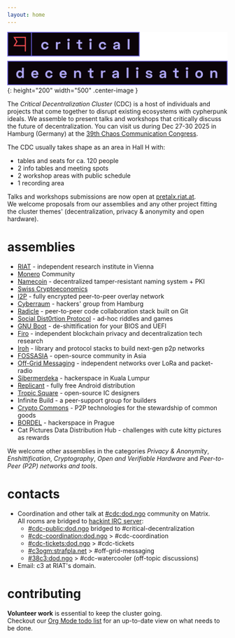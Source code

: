 ```yaml
---
layout: home
---
```


![Critical Decentralisation logo](/assets/logo-full-cdc.svg){: height="200" width="500" .center-image }

The _Critical Decentralization Cluster_ (CDC) is a host of individuals and projects that come together to disrupt existing ecosystems with cypherpunk ideals. We assemble to present talks and workshops that critically discuss the future of decentralization. You can visit us during Dec 27-30 2025 in Hamburg (Germany) at the [39th Chaos Communication Congress](https://en.wikipedia.org/wiki/Chaos_Communication_Congress).

The CDC usually takes shape as an area in Hall H with:
* tables and seats for ca. 120 people
* 2 info tables and meeting spots
* 2 workshop areas with public schedule
* 1 recording area

Talks and workshops submissions are now open at [pretalx.riat.at](https://pretalx.riat.at/39c3/cfp).\
We welcome proposals from our assemblies and any other project fitting the cluster themes' (decentralization, privacy & anonymity and open hardware).

# assemblies

* [RIAT](https://riat.at) - independent research institute in Vienna
* [Monero](https://www.getmonero.org) Community
* [Namecoin](https://www.namecoin.org) - decentralized tamper-resistant naming system + PKI
* [Swiss Cryptoeconomics](https://events.ccc.de/congress/2024/hub/en/assembly/swiss-crypto-economics)
* [I2P](https://geti2p.net) - fully encrypted peer-to-peer overlay network
* [Cyberraum](https://cyberraum.eu) - hackers' group from Hamburg
* [Radicle](https://radicle.xyz) - peer-to-peer code collaboration stack built on Git
* [Social Dist0rtion Protocol](https://www.dist0rtion.com) - ad-hoc riddles and games
* [GNU Boot](https://www.gnu.org/software/gnuboot/web) - de-shittification for your BIOS and UEFI
* [Firo](https://firo.org) - independent blockchain privacy and decentralization tech research
* [Iroh](https://www.iroh.computer) - library and protocol stacks to build next-gen p2p networks
* [FOSSASIA](https://fossasia.org) - open-source community in Asia
* [Off-Grid Messaging](https://events.ccc.de/congress/2024/hub/en/assembly/OGM) - independent networks over LoRa and packet-radio
* [Sibermerdeka](https://sibermerdeka.net) - hackerspace in Kuala Lumpur
* [Replicant](https://replicant.us) - fully free Android distribution
* [Tropic Square](https://github.com/tropicsquare) - open-source IC designers
* Infinite Build - a peer-support group for builders
* [Crypto Commons](https://www.crypto-commons.org) - P2P technologies for the stewardship of common goods
* [BORDEL](https://bordel.wtf) - hackerspace in Prague
* Cat Pictures Data Distribution Hub - challenges with cute kitty pictures as rewards

We welcome other assemblies in the categories _Privacy & Anonymity_, _Enshittification_, _Cryptography_, _Open and Verifiable Hardware_ and _Peer-to-Peer (P2P) networks and tools_.

# contacts

* Coordination and other talk at [#cdc:dod.ngo](https://matrix.to/#/#cdc:dod.ngo) community on Matrix.\
  All rooms are bridged to [hackint IRC server](https://hackint.org):
  * [#cdc-public:dod.ngo](https://matrix.to/#/%23cdc-public%3Adod.ngo) bridged to #critical-decentralization
  * [#cdc-coordination:dod.ngo](https://matrix.to/#/%23cdc-coordination%3Adod.ngo) > #cdc-coordination
  * [#cdc-tickets:dod.ngo](https://matrix.to/#/%23cdc-tickets%3Adod.ngo) > #cdc-tickets
  * [#c3ogm:strafpla.net](https://matrix.to/#/%23c3ogm%3Astrafpla.net) > #off-grid-messaging
  * [#38c3:dod.ngo](https://matrix.to/#/%2338c3%3Adod.ngo) > #cdc-watercooler (off-topic discussions)
* Email: c3 at RIAT's domain.

# contributing

**Volunteer work** is essential to keep the cluster going.\
Checkout our [Org Mode todo list](https://github.com/riatlabs/todo-cdc) for an
up-to-date view on what needs to be done.
